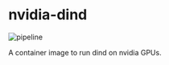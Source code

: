 # nvidia-dind

![pipeline](https://github.com/ParamaxAi/nvidia-dind/actions/workflows/pipeline.yaml/badge.svg)

A container image to run dind on nvidia GPUs.
